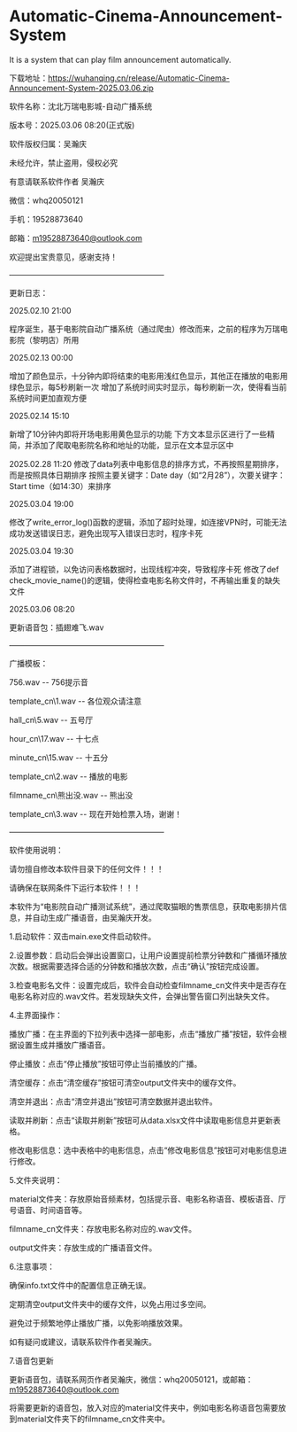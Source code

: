 # Automatic-Cinema-Announcement-System
It is a system that can play film announcement automatically.

下载地址：https://wuhanqing.cn/release/Automatic-Cinema-Announcement-System-2025.03.06.zip

软件名称：沈北万瑞电影城-自动广播系统

版本号：2025.03.06 08:20(正式版)

软件版权归属：吴瀚庆

未经允许，禁止盗用，侵权必究


有意请联系软件作者 吴瀚庆

微信：whq20050121

手机：19528873640

邮箱：m19528873640@outlook.com

欢迎提出宝贵意见，感谢支持！

————————————————————

更新日志：

2025.02.10 21:00

程序诞生，基于电影院自动广播系统（通过爬虫）修改而来，之前的程序为万瑞电影院（黎明店）所用

2025.02.13 00:00

增加了颜色显示，十分钟内即将结束的电影用浅红色显示，其他正在播放的电影用绿色显示，每5秒刷新一次
增加了系统时间实时显示，每秒刷新一次，使得看当前系统时间更加直观方便

2025.02.14 15:10

新增了10分钟内即将开场电影用黄色显示的功能
下方文本显示区进行了一些精简，并添加了爬取电影院名称和地址的功能，显示在文本显示区中

2025.02.28 11:20
修改了data列表中电影信息的排序方式，不再按照星期排序，而是按照具体日期排序
按照主要关键字：Date day（如“2月28”），次要关键字：Start time（如14:30）来排序

2025.03.04 19:00

修改了write_error_log()函数的逻辑，添加了超时处理，如连接VPN时，可能无法成功发送错误日志，避免出现写入错误日志时，程序卡死

2025.03.04 19:30

添加了进程锁，以免访问表格数据时，出现线程冲突，导致程序卡死
修改了def check_movie_name()的逻辑，使得检查电影名称文件时，不再输出重复的缺失文件

2025.03.06 08:20

更新语音包：插翅难飞.wav

————————————————————

广播模板：

756.wav                      --  756提示音

template_cn\\1.wav           --  各位观众请注意

hall_cn\\5.wav               --  五号厅

hour_cn\\17.wav              --  十七点

minute_cn\\15.wav            --  十五分

template_cn\\2.wav           --  播放的电影

filmname_cn\\熊出没.wav       --  熊出没

template_cn\\3.wav           --  现在开始检票入场，谢谢！

————————————————————

软件使用说明：

请勿擅自修改本软件目录下的任何文件！！！

请确保在联网条件下运行本软件！！！

本软件为“电影院自动广播测试系统”，通过爬取猫眼的售票信息，获取电影排片信息，并自动生成广播语音，由吴瀚庆开发。

1.启动软件：双击main.exe文件启动软件。

2.设置参数：启动后会弹出设置窗口，让用户设置提前检票分钟数和广播循环播放次数。根据需要选择合适的分钟数和播放次数，点击“确认”按钮完成设置。

3.检查电影名文件：设置完成后，软件会自动检查filmname_cn文件夹中是否存在电影名称对应的.wav文件。若发现缺失文件，会弹出警告窗口列出缺失文件。

4.主界面操作：

播放广播：在主界面的下拉列表中选择一部电影，点击“播放广播”按钮，软件会根据设置生成并播放广播语音。

停止播放：点击“停止播放”按钮可停止当前播放的广播。

清空缓存：点击“清空缓存”按钮可清空output文件夹中的缓存文件。

清空并退出：点击“清空并退出”按钮可清空数据并退出软件。

读取并刷新：点击“读取并刷新”按钮可从data.xlsx文件中读取电影信息并更新表格。

修改电影信息：选中表格中的电影信息，点击“修改电影信息”按钮可对电影信息进行修改。

5.文件夹说明：

material文件夹：存放原始音频素材，包括提示音、电影名称语音、模板语音、厅号语音、时间语音等。

filmname_cn文件夹：存放电影名称对应的.wav文件。

output文件夹：存放生成的广播语音文件。

6.注意事项：

确保info.txt文件中的配置信息正确无误。

定期清空output文件夹中的缓存文件，以免占用过多空间。

避免过于频繁地停止播放广播，以免影响播放效果。

如有疑问或建议，请联系软件作者吴瀚庆。

7.语音包更新

更新语音包，请联系网页作者吴瀚庆，微信：whq20050121，或邮箱：m19528873640@outlook.com

将需要更新的语音包，放入对应的material文件夹中，例如电影名称语音包需要放到material文件夹下的filmname_cn文件夹中。
